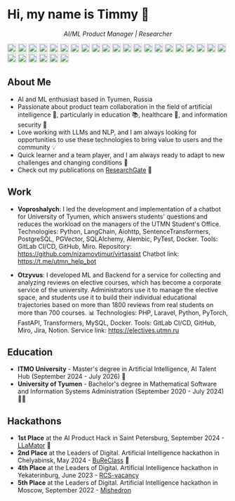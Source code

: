 # Hi, my name is Timmy 👋

<p align="center">
  <em>AI/ML Product Manager | Researcher</em>
</p>

<img height="20" src="https://img.shields.io/badge/-Agile-FF8C00?logo=agile&logoColor=white"> <img height="20" src="https://img.shields.io/badge/-Python-3776AB?logo=python&logoColor=white"> <img height="20" src="https://img.shields.io/badge/-C%23-239120?logo=c%23&logoColor=white"> <img height="20" src="https://img.shields.io/badge/-PHP-777BB4?logo=php&logoColor=white"> <img height="20" src="https://img.shields.io/badge/-SQL-00758F?logo=postgresql&logoColor=white"> <img height="20" src="https://img.shields.io/badge/-Git-F05032?logo=git&logoColor=white"> <img height="20" src="https://img.shields.io/badge/-Docker-2496ED?logo=docker&logoColor=white"> <img height="20" src="https://img.shields.io/badge/-GitLab%20CI%2FCD-292961?logo=gitlab&logoColor=white"> <img height="20" src="https://img.shields.io/badge/-GitHub%20Actions-2088FF?logo=github%20actions&logoColor=white"> <img height="20" src="https://img.shields.io/badge/-NoSQL-58996A?logo=mongodb&logoColor=white"> <img height="20" src="https://img.shields.io/badge/-Redis-DC382D?logo=redis&logoColor=white"> <img height="20" src="https://img.shields.io/badge/-MongoDB-47A248?logo=mongodb&logoColor=white"> <img height="20" src="https://img.shields.io/badge/-PyTorch-EE4C2C?logo=pytorch&logoColor=white"> <img height="20" src="https://img.shields.io/badge/-Transformers-FFA500?logo=huggingface&logoColor=white"> <img height="20" src="https://img.shields.io/badge/-Scikit--learn-F7931E?logo=scikit-learn&logoColor=white"> <img height="20" src="https://img.shields.io/badge/-pandas-150458?logo=pandas&logoColor=white"> <img height="20" src="https://img.shields.io/badge/-Flask-000000?logo=flask&logoColor=white"> <img height="20" src="https://img.shields.io/badge/-Django-092E20?logo=django&logoColor=white"> <img height="20" src="https://img.shields.io/badge/-FastAPI-009688?logo=fastapi&logoColor=white"> <img height="20" src="https://img.shields.io/badge/-Laravel-FF2D20?logo=laravel&logoColor=white"> <img height="20" src="https://img.shields.io/badge/-nginx-009639?logo=nginx&logoColor=white"> <img height="20" src="https://img.shields.io/badge/-Grafana-F46B42?logo=grafana&logoColor=white"> <img height="20" src="https://img.shields.io/badge/-Langchain-000000?logo=github&logoColor=white"> <img height="20" src="https://img.shields.io/badge/-Jira-0052CC?logo=jira&logoColor=white"> <img height="20" src="https://img.shields.io/badge/-Confluence-172B4D?logo=confluence&logoColor=white"> <img height="20" src="https://img.shields.io/badge/-Selenium-43B02A?logo=selenium&logoColor=white"> <img height="20" src="https://img.shields.io/badge/-Pytest-0255D1?logo=pytest&logoColor=white">

## About Me

 - AI and ML enthusiast based in Tyumen, Russia
 - Passionate about product team collaboration in the field of artificial intelligence 🤖, particularly in education 📚, healthcare 💉, and information security 🔐
 - Love working with LLMs and NLP, and I am always looking for opportunities to use these technologies to bring value to users and the community 💡
 - Quick learner and a team player, and I am always ready to adapt to new challenges and changing conditions 💪
 - Check out my publications on [ResearchGate](https://www.researchgate.net/profile/Timur-Nizamov-2) 🌱

## Work

- **Voproshalych**: I led the development and implementation of a chatbot for University of Tyumen, which answers students' questions and reduces the workload on the managers of the UTMN Student's Office.  Technologies: Python, LangChain, Aiohttp, SentenceTransformers, PostgreSQL, PGVector, SQLAlchemy, Alembic, PyTest, Docker. Tools: GitLab CI/CD, GitHub, Miro. Repository: <https://github.com/nizamovtimur/virtassist> Chatbot link: <https://t.me/utmn_help_bot>

- **Otzyvus**: I developed ML and Backend for a service for collecting and analyzing reviews on elective courses, which has become a corporate service of the university. Administrators use it to manage the elective space, and students use it to build their individual educational trajectories based on more than 1800 reviews from real students on more than 700 courses. 📊 Technologies: PHP, Laravel, Python, PyTorch, FastAPI, Transformers, MySQL, Docker. Tools: GitLab CI/CD, GitHub, Miro, Jira, Notion. Service link: <https://electives.utmn.ru>

## Education

- **ITMO University** - Master's degree in Artificial Intelligence, AI Talent Hub (September 2024 - July 2026) 🤖
- **University of Tyumen** - Bachelor's degree in Mathematical Software and Information Systems Administration (September 2020 - July 2024) 👨‍💻

## Hackathons

- **1st Place** at the AI Product Hack in Saint Petersburg, September 2024 - [LLaMator](https://github.com/RomiconEZ/llamator) 🥇
- **2nd Place** at the Leaders of Digital. Artificial Intelligence hackathon in Chelyabinsk, May 2024 - [BuReClass](https://github.com/moad-dev/bureclass) 🥈
- **4th Place** at the Leaders of Digital. Artificial Intelligence hackathon in Yekaterinburg, June 2023 - [RCS-vacancy](https://github.com/moad-dev/rcs-vacancy)
- **5th Place** at the Leaders of Digital. Artificial Intelligence hackathon in Moscow, September 2022 - [Mishedron](https://github.com/nizamovtimur/mishedron)
